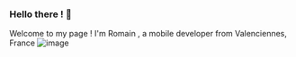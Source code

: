 ### Hello there ! 👋
Welcome to my page ! I'm Romain , a mobile developer from Valenciennes, France ![image](https://github.com/Hurtrelle-Romain/Hurtrelle-Romain/assets/95279857/4865f95f-27c6-4b65-9cd1-294b55bb3a79)


<!--
**Hurtrelle-Romain/Hurtrelle-Romain** is a ✨ _special_ ✨ repository because its `README.md` (this file) appears on your GitHub profile.

Here are some ideas to get you started:

- 🔭 I’m currently working on ...
- 🌱 I’m currently learning ...
- 👯 I’m looking to collaborate on ...
- 🤔 I’m looking for help with ...
- 💬 Ask me about ...
- 📫 How to reach me: ...
- 😄 Pronouns: ...
- ⚡ Fun fact: ...
-->
